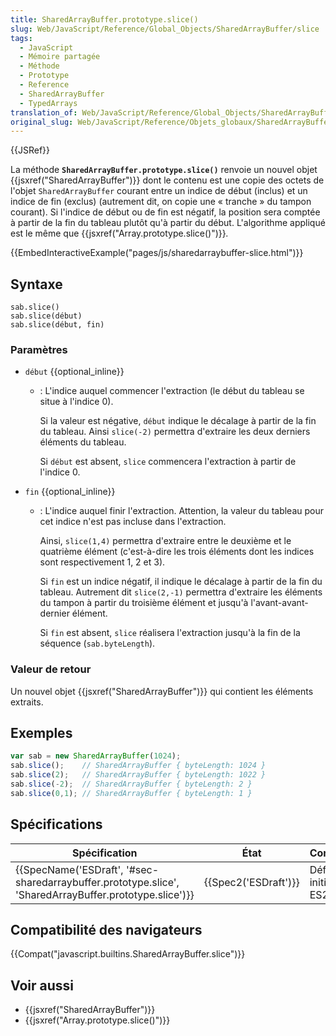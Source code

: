 ```yaml
---
title: SharedArrayBuffer.prototype.slice()
slug: Web/JavaScript/Reference/Global_Objects/SharedArrayBuffer/slice
tags:
  - JavaScript
  - Mémoire partagée
  - Méthode
  - Prototype
  - Reference
  - SharedArrayBuffer
  - TypedArrays
translation_of: Web/JavaScript/Reference/Global_Objects/SharedArrayBuffer/slice
original_slug: Web/JavaScript/Reference/Objets_globaux/SharedArrayBuffer/slice
---
```

{{JSRef}}

La méthode **`SharedArrayBuffer.prototype.slice()`** renvoie un nouvel objet {{jsxref("SharedArrayBuffer")}} dont le contenu est une copie des octets de l'objet `SharedArrayBuffer` courant entre un indice de début (inclus) et un indice de fin (exclus) (autrement dit, on copie une « tranche » du tampon courant). Si l'indice de début ou de fin est négatif, la position sera comptée à partir de la fin du tableau plutôt qu'à partir du début. L'algorithme appliqué est le même que {{jsxref("Array.prototype.slice()")}}_._

{{EmbedInteractiveExample("pages/js/sharedarraybuffer-slice.html")}}

## Syntaxe

    sab.slice()
    sab.slice(début)
    sab.slice(début, fin)

### Paramètres

- `début` {{optional_inline}}

  - : L'indice auquel commencer l'extraction (le début du tableau se situe à l'indice 0).

    Si la valeur est négative, `début` indique le décalage à partir de la fin du tableau. Ainsi `slice(-2)` permettra d'extraire les deux derniers éléments du tableau.

    Si `début` est absent, `slice` commencera l'extraction à partir de l'indice 0.

- `fin` {{optional_inline}}

  - : L'indice auquel finir l'extraction. Attention, la valeur du tableau pour cet indice n'est pas incluse dans l'extraction.

    Ainsi, `slice(1,4)` permettra d'extraire entre le deuxième et le quatrième élément (c'est-à-dire les trois éléments dont les indices sont respectivement 1, 2 et 3).

    Si `fin` est un indice négatif, il indique le décalage à partir de la fin du tableau. Autrement dit `slice(2,-1)` permettra d'extraire les éléments du tampon à partir du troisième élément et jusqu'à l'avant-avant-dernier élément.

    Si `fin` est absent, `slice` réalisera l'extraction jusqu'à la fin de la séquence (`sab.byteLength`).

### Valeur de retour

Un nouvel objet {{jsxref("SharedArrayBuffer")}} qui contient les éléments extraits.

## Exemples

```js
var sab = new SharedArrayBuffer(1024);
sab.slice();    // SharedArrayBuffer { byteLength: 1024 }
sab.slice(2);   // SharedArrayBuffer { byteLength: 1022 }
sab.slice(-2);  // SharedArrayBuffer { byteLength: 2 }
sab.slice(0,1); // SharedArrayBuffer { byteLength: 1 }
```

## Spécifications

| Spécification                                                                                                                            | État                         | Commentaires                     |
| ---------------------------------------------------------------------------------------------------------------------------------------- | ---------------------------- | -------------------------------- |
| {{SpecName('ESDraft', '#sec-sharedarraybuffer.prototype.slice', 'SharedArrayBuffer.prototype.slice')}} | {{Spec2('ESDraft')}} | Définition initiale avec ES2017. |

## Compatibilité des navigateurs

{{Compat("javascript.builtins.SharedArrayBuffer.slice")}}

## Voir aussi

- {{jsxref("SharedArrayBuffer")}}
- {{jsxref("Array.prototype.slice()")}}
